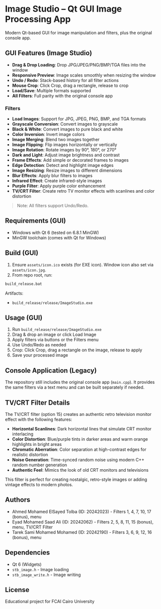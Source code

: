 # Image Studio – Qt GUI Image Processing App

Modern Qt-based GUI for image manipulation and filters, plus the original console app.

## GUI Features (Image Studio)

- **Drag & Drop Loading**: Drop JPG/JPEG/PNG/BMP/TGA files into the window
- **Responsive Preview**: Image scales smoothly when resizing the window
- **Undo / Redo**: Stack-based history for all filter actions
- **Mouse Crop**: Click Crop, drag a rectangle, release to crop
- **Load/Save**: Multiple formats supported
- **All Filters**: Full parity with the original console app

### Filters

- **Load Images**: Support for JPG, JPEG, PNG, BMP, and TGA formats
- **Grayscale Conversion**: Convert images to grayscale
- **Black & White**: Convert images to pure black and white
- **Color Inversion**: Invert image colors
- **Image Merging**: Blend two images together
- **Image Flipping**: Flip images horizontally or vertically
- **Image Rotation**: Rotate images by 90°, 180°, or 270°
- **Dark and Light**: Adjust image brightness and contrast
- **Frame Effects**: Add simple or decorated frames to images
- **Edge Detection**: Detect and highlight image edges
- **Image Resizing**: Resize images to different dimensions
- **Blur Effects**: Apply blur filters to images
- **Infrared Effect**: Create infrared-style images
- **Purple Filter**: Apply purple color enhancement
- **TV/CRT Filter**: Create retro TV monitor effects with scanlines and color distortion
  
> Note: All filters support Undo/Redo.

## Requirements (GUI)

- Windows with Qt 6 (tested on 6.8.1 MinGW)
- MinGW toolchain (comes with Qt for Windows)

## Build (GUI)

1) Ensure `assets/icon.ico` exists (for EXE icon). Window icon also set via `assets/icon.jpg`.
2) From repo root, run:

```bat
build_release.bat
```

Artifacts:
- `build_release/release/ImageStudio.exe`

## Usage (GUI)

1. Run `build_release/release/ImageStudio.exe`
2. Drag & drop an image or click Load Image
3. Apply filters via buttons or the Filters menu
4. Use Undo/Redo as needed
5. Crop: Click Crop, drag a rectangle on the image, release to apply
6. Save your processed image

## Console Application (Legacy)

The repository still includes the original console app (`main.cpp`).
It provides the same filters via a text menu and can be built separately if needed.

## TV/CRT Filter Details

The TV/CRT filter (option 15) creates an authentic retro television monitor effect with the following features:

- **Horizontal Scanlines**: Dark horizontal lines that simulate CRT monitor interlacing
- **Color Distortion**: Blue/purple tints in darker areas and warm orange highlights in bright areas
- **Chromatic Aberration**: Color separation at high-contrast edges for realistic distortion
- **Noise Generation**: Time-synced random noise using modern C++ random number generation
- **Authentic Feel**: Mimics the look of old CRT monitors and televisions

This filter is perfect for creating nostalgic, retro-style images or adding vintage effects to modern photos.

## Authors

- Ahmed Mohamed ElSayed Tolba (ID: 20242023) - Filters 1, 4, 7, 10, 17 (bonus), menu
- Eyad Mohamed Saad Ali (ID: 20242062) - Filters 2, 5, 8, 11, 15 (bonus), menu, TV/CRT Filter
- Tarek Sami Mohamed Mohamed (ID: 20242190) - Filters 3, 6, 9, 12, 16 (bonus), menu

## Dependencies

- Qt 6 (Widgets)
- `stb_image.h` - Image loading
- `stb_image_write.h` - Image writing

## License

Educational project for FCAI Cairo University
